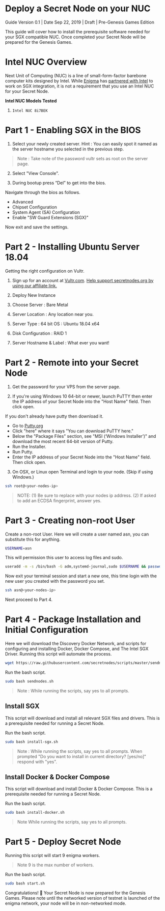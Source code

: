 # Deploy a Secret Node on your NUC
Guide Version 0.1 | Date Sep 22, 2019 | Draft | Pre-Genesis Games Edition

This guide will cover how to install the prerequisite software needed for your SGX compatible NUC. Once completed your Secret Node will be prepared for the Genesis Games.

# Intel NUC Overview

Next Unit of Computing (NUC) is a line of small-form-factor barebone computer kits designed by Intel. While [Enigma](https://enigma.co) has [partnered with Intel](https://blog.enigma.co/announcing-enigmas-collaboration-with-intel-43bbf73a86a7) to work on SGX integration, it is not a requirement that you use an Intel NUC for your Secret Node.

**Intel NUC Models Tested**
1. `Intel NUC 8i7BEK`

# Part 1 - Enabling SGX in the BIOS

1. Select your newly created server. Hint : You can easily spot it named as the server hostname you selected in the previous step.

> Note : Take note of the password vultr sets as root on the server page.

2. Select "View Console".

3. During bootup press “Del” to get into the bios.

Navigate through the bios as follows.
* Advanced
* Chipset Configuration
* System Agent (SA) Configuration
* Enable "SW Guard Extensions (SGX)"

Now exit and save the settings.

# Part 2 - Installing Ubuntu Server 18.04
Getting the right configuration on Vultr.

1. Sign up for an account at [Vultr.com](https://www.vultr.com). [Help support secretnodes.org by using our affiliate link.](https://www.vultr.com/?ref=8255176)

2. Deploy New Instance

3. Choose Server : Bare Metal

4. Server Location : Any location near you.

5. Server Type : 64 bit OS : Ubuntu 18.04 x64

6. Disk Configuration : RAID 1

7. Server Hostname & Label : What ever you want!

# Part 2 - Remote into your Secret Node

1. Get the password for your VPS from the server page.

2. If you're using Windows 10 64-bit or newer, launch PuTTY then enter the IP address of your Secret Node into the "Host Name" field. Then click open.

If you don't already have putty then download it.
* Go to [Putty.org](https://www.putty.org/)
* Click "here" where it says "You can download PuTTY here."
* Below the "Package Files" section, see "MSI (‘Windows Installer’)" and download the most recent 64-bit version of Putty.
* Run the Installer.
* Run Putty.
* Enter the IP address of your Secret Node into the "Host Name" field. Then click open.


3. On OSX, or Linux open Terminal and login to your node. (Skip if using Windows.)

```bash
ssh root@<your-nodes-ip>
```
> NOTE: (1) Be sure to replace <your-nodes-ip> with your nodes ip address. (2) If asked to add an ECDSA fingerprint, answer yes.

# Part 3 - Creating non-root User

Create a non-root User. Here we will create a user named asn, you can substitute this for anything.
```bash
USERNAME=asn
```

This will permission this user to access log files and sudo.
```bash
useradd -m -s /bin/bash -G adm,systemd-journal,sudo $USERNAME && passwd $USERNAME
```

Now exit your terminal session and start a new one, this time login with the new user you created with the password you set.
```bash
ssh asn@<your-nodes-ip>
```
Next proceed to Part 4.

# Part 4 - Package Installation and Initial Configuration

Here we will download the Discovery Docker Network, and scripts for configuring and installing Docker, Docker Compose, and The Intel SGX Driver. Running this script will automate the process.

```bash
wget https://raw.githubusercontent.com/secretnodes/scripts/master/sendnodes.sh
```

Run the bash script.
```bash
sudo bash sendnodes.sh
```
> Note : While running the scripts, say yes to all prompts.

## Install SGX

This script will download and install all relevant SGX files and drivers. This is a prerequisite needed for running a Secret Node.

Run the bash script.
```bash
sudo bash install-sgx.sh
```
> Note : While running the scripts, say yes to all prompts.
> When prompted "Do you want to install in current directory? [yes/no]" respond with "yes".

## Install Docker & Docker Compose

This script will download and install Docker & Docker Compose. This is a prerequisite needed for running a Secret Node.

Run the bash script.
```bash
sudo bash install-docker.sh
```
> Note While running the scripts, say yes to all prompts.

# Part 5 - Deploy Secret Node

Running this script will start 9 enigma workers.

> Note 9 is the max number of workers.

Run the bash script.
```bash
sudo bash start.sh
```

Congratulations! 🎉 Your Secret Node is now prepared for the Genesis Games. Please note until the networked version of testnet is launched of the enigma network, your node will be in non-networked mode.